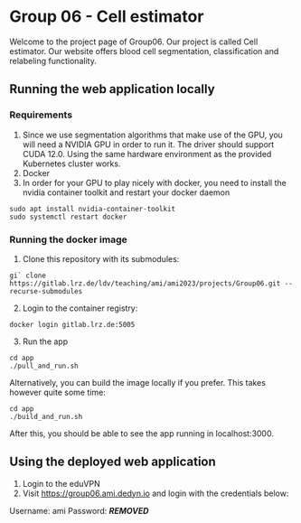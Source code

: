 # Group 06 - Cell estimator

Welcome to the project page of Group06. Our project is called Cell estimator. Our website offers blood cell segmentation, classification and relabeling functionality.

## Running the web application locally

### Requirements

1. Since we use segmentation algorithms that make use of the GPU, you will need a NVIDIA GPU in order to run it. The driver should support CUDA 12.0. Using the same hardware environment as the provided Kubernetes cluster works.
2. Docker
3. In order for your GPU to play nicely with docker, you need to install the nvidia container toolkit and restart your docker daemon

```
sudo apt install nvidia-container-toolkit
sudo systemctl restart docker
```

### Running the docker image

1. Clone this repository with its submodules:

```
gi` clone https://gitlab.lrz.de/ldv/teaching/ami/ami2023/projects/Group06.git --recurse-submodules
```

2. Login to the container registry:

```
docker login gitlab.lrz.de:5005
```

3. Run the app

```
cd app
./pull_and_run.sh
```

Alternatively, you can build the image locally if you prefer. This takes however quite some time:

```
cd app
./build_and_run.sh
```

After this, you should be able to see the app running in localhost:3000.

## Using the deployed web application 

1. Login to the eduVPN
2. Visit https://group06.ami.dedyn.io and login with the credentials below:

Username: ami
Password: ***REMOVED***



